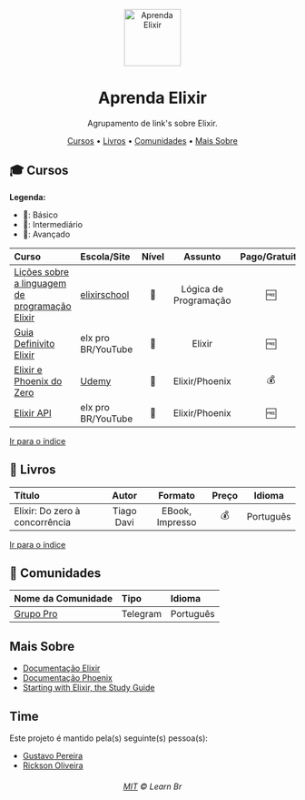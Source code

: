<p align="center">
	<img src="./logo.png" alt="Aprenda Elixir" style="width:100px;">
</p>

<h1 align="center">Aprenda Elixir</h1>

<p align="center">Agrupamento de link's sobre Elixir.</p>

<a id="user-content-Índice" class="anchor" href="#Índice" aria-hidden="true"></a>
<p align="center">
	<a href="#mortar_board-cursos">Cursos</a> •
	<a href="#book-livros">Livros</a> •
	<a href="#mais-sobre">Comunidades</a> •
	<a href="#mais-sobre">Mais Sobre</a>
</p>

## :mortar_board: Cursos

**Legenda:**

- :green_heart:: Básico
- :large_orange_diamond:: Intermediário
- :red_circle:: Avançado

Curso | Escola/Site | Nível | Assunto | Pago/Gratuito
:-- | :-- | :--: | :--: | :--:
[Lições sobre a linguagem de programação Elixir](https://elixirschool.com/) | [elixirschool](https://elixirschool.com/) | :green_heart: | Lógica de Programação | :free:
[Guia Definivito Elixir](https://www.youtube.com/watch?v=9J3RAfQJhuA&list=PLEs0qgZpGeOVQFnsN9t93rr5KjlKGU2oS) | elx pro BR/YouTube | :green_heart: | Elixir | :free:
[Elixir e Phoenix do Zero](https://www.udemy.com/course/elixir-e-phoenix-do-zero/) | [Udemy](https://www.udemy.com/) | :green_heart: | Elixir/Phoenix | :moneybag:
[Elixir API](https://www.youtube.com/watch?v=Lh4jWNrbw1w&list=PLEs0qgZpGeOXmhOzmTIl89xSvpvEpuofT) | elx pro BR/YouTube | :large_orange_diamond: | Elixir/Phoenix | :free:

[Ir para o índice](#Índice)

## :book: Livros

Título | Autor | Formato | Preço | Idioma
:-- | :--: | :--: | :--: | :--:
Elixir: Do zero à concorrência |  Tiago Davi | EBook, Impresso | :moneybag: | Português

[Ir para o índice](#Índice)

## :speech_balloon: Comunidades

Nome da Comunidade | Tipo | Idioma
:-- | :-- | :--
[Grupo Pro](https://elxpro.com/elxcrew-org-yt-descr) | Telegram | Português

## Mais Sobre

* [Documentação Elixir](https://elixir-lang.org/docs.html)
* [Documentação Phoenix](https://hexdocs.pm/phoenix/1.4.17/overview.html)
* [Starting with Elixir, the Study Guide](http://blog.plataformatec.com.br/2018/11/starting-with-elixir-the-study-guide/?utm_source=our-twitter&utm_medium=social&utm_campaign=blog-post-promotion)


## Time


Este projeto é mantido pela(s) seguinte(s) pessoa(s):

* [Gustavo Pereira](https://github.com/oguhpereira)
* [Rickson Oliveira](https://github.com/ricksonoliveira)

<h6 align="center">
	<a href="./MIT.md">MIT</a>
	©
	Learn Br
</h6>
